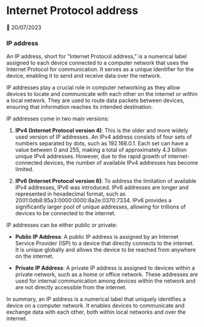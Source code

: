 # Internet Protocol address

📅 20/07/2023

### IP address

An IP address, short for "Internet Protocol address," is a numerical label assigned to each device connected to a computer network that uses the Internet Protocol for communication. It serves as a unique identifier for the device, enabling it to send and receive data over the network.

IP addresses play a crucial role in computer networking as they allow devices to locate and communicate with each other on the internet or within a local network. They are used to route data packets between devices, ensuring that information reaches its intended destination.

IP addresses come in two main versions:

1. **IPv4 (Internet Protocol version 4)**: This is the older and more widely used version of IP addresses. An IPv4 address consists of four sets of numbers separated by dots, such as 192.168.0.1. Each set can have a value between 0 and 255, making a total of approximately 4.3 billion unique IPv4 addresses. However, due to the rapid growth of internet-connected devices, the number of available IPv4 addresses has become limited.

2. **IPv6 (Internet Protocol version 6)**: To address the limitation of available IPv4 addresses, IPv6 was introduced. IPv6 addresses are longer and represented in hexadecimal format, such as 2001:0db8:85a3:0000:0000:8a2e:0370:7334. IPv6 provides a significantly larger pool of unique addresses, allowing for trillions of devices to be connected to the internet.

IP addresses can be either public or private:

- **Public IP Address**: A public IP address is assigned by an Internet Service Provider (ISP) to a device that directly connects to the internet. It is unique globally and allows the device to be reached from anywhere on the internet.

- **Private IP Address**: A private IP address is assigned to devices within a private network, such as a home or office network. These addresses are used for internal communication among devices within the network and are not directly accessible from the internet.

In summary, an IP address is a numerical label that uniquely identifies a device on a computer network. It enables devices to communicate and exchange data with each other, both within local networks and over the internet.
